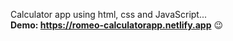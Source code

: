 Calculator app using html, css and JavaScript...
</br>
**Demo: https://romeo-calculatorapp.netlify.app** 😉
